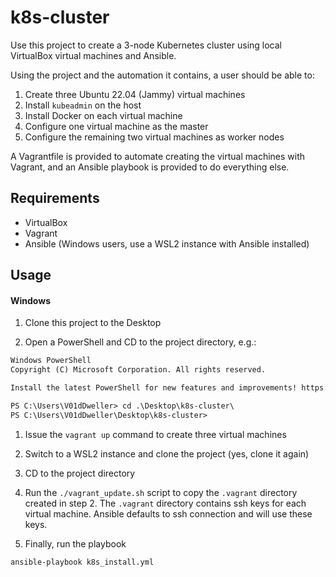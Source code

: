 
# k8s-cluster

Use this project to create a 3-node Kubernetes cluster using local VirtualBox
virtual machines and Ansible.

Using the project and the automation it contains, a user should be able to:

1. Create three Ubuntu 22.04 (Jammy) virtual machines
1. Install `kubeadmin` on the host
1. Install Docker on each virtual machine
1. Configure one virtual machine as the master
1. Configure the remaining two virtual machines as worker nodes

A Vagrantfile is provided to automate creating the virtual machines with
Vagrant, and an Ansible playbook is provided to do everything else.

## Requirements

- VirtualBox
- Vagrant
- Ansible (Windows users, use a WSL2 instance with Ansible installed)

## Usage

#### Windows
1. Clone this project to the Desktop

1. Open a PowerShell and CD to the project directory, e.g.:

```txt
Windows PowerShell
Copyright (C) Microsoft Corporation. All rights reserved.

Install the latest PowerShell for new features and improvements! https://aka.ms/PSWindows

PS C:\Users\V01dDweller> cd .\Desktop\k8s-cluster\
PS C:\Users\V01dDweller\Desktop\k8s-cluster>
```

1. Issue the `vagrant up` command to create three virtual machines

1. Switch to a WSL2 instance and clone the project (yes, clone it again)

1. CD to the project directory

1. Run the `./vagrant_update.sh` script to copy the `.vagrant` directory
created in step 2. The `.vagrant` directory contains ssh keys for each virtual
machine. Ansible defaults to ssh connection and will use these keys.

1. Finally, run the playbook

```sh
ansible-playbook k8s_install.yml
```

[modeline]: # ( vi: set number textwidth=78 colorcolumn=80 nowrap: )
